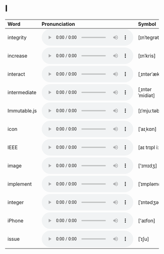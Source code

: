 
# I

| Word  | Pronunciation | Symbol |
| :-- | :-- | :-- |
| integrity | <audio :src="$withBase('/audio/integrity.mp3')" controls="controls" controlslist="nodownload"></audio> | [ɪnˈteɡrəti] |
| increase | <audio :src="$withBase('/audio/increase.mp3')" controls="controls" controlslist="nodownload"></audio> | [ɪnˈkris] |
| interact | <audio :src="$withBase('/audio/interact.mp3')" controls="controls" controlslist="nodownload"></audio> | [ˌɪntərˈækt] |
| intermediate | <audio :src="$withBase('/audio/intermediate.mp3')" controls="controls" controlslist="nodownload"></audio> | [ˌɪntərˈmidiət]  |
| Immutable.js | <audio :src="$withBase('/audio/Immutabledot-js.mp3')" controls="controls" controlslist="nodownload"></audio> | [ɪˈmjuːtəbl] |
| icon | <audio :src="$withBase('/audio/icon.mp3')" controls="controls" controlslist="nodownload"></audio> | [ˈaɪˌkɑn] |
| IEEE | <audio :src="$withBase('/audio/IEEE.mp3')" controls="controls" controlslist="nodownload"></audio> | [aɪ trɪpl i:] |
| image | <audio :src="$withBase('/audio/image.mp3')" controls="controls" controlslist="nodownload"></audio> | ['ɪmɪdʒ] |
| implement | <audio :src="$withBase('/audio/implement.mp3')" controls="controls" controlslist="nodownload"></audio> | [ˈɪmpləmənt] |
| integer | <audio :src="$withBase('/audio/integer.mp3')" controls="controls" controlslist="nodownload"></audio> | [ˈɪntədʒər] |
| iPhone | <audio :src="$withBase('/audio/iPhone.mp3')" controls="controls" controlslist="nodownload"></audio> | ['aɪfon] |
| issue | <audio :src="$withBase('/audio/issue.mp3')" controls="controls" controlslist="nodownload"></audio> | [ˈɪʃu] |
